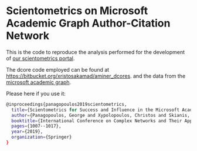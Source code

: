 # Scientometrics on Microsoft Academic Graph Author-Citation Network

This is the code to reproduce the analysis performed for the development of [our scientometrics portal](http://graphdegeneracy.org/scientometrics/). 

The dcore code employed can be found at https://bitbucket.org/xristosakamad/aminer_dcores. and the data from the [microsoft academic graph](https://docs.microsoft.com/en-us/academic-services/graph/reference-data-schema).

Please here if you use it:
``` bash
@inproceedings{panagopoulos2019scientometrics,
  title={Scientometrics for Success and Influence in the Microsoft Academic Graph},
  author={Panagopoulos, George and Xypolopoulos, Christos and Skianis, Konstantinos and Giatsidis, Christos and Tang, Jie and Vazirgiannis, Michalis},
  booktitle={International Conference on Complex Networks and Their Applications},
  pages={1007--1017},
  year={2019},
  organization={Springer}
}
```
